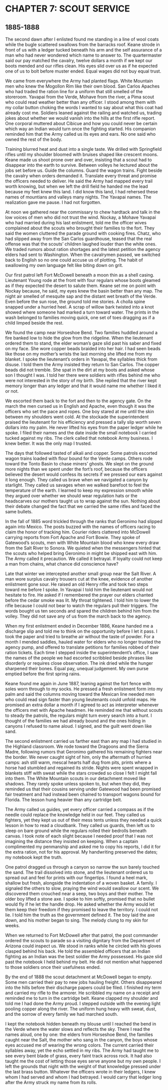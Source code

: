 # CHAPTER 7: SCOUT SERVICE

## 1885-1888

The second dawn after I enlisted found me standing in a line of wool coats while the bugle scattered swallows from the barracks roof. Keane strode in front of us with a ledger tucked beneath his arm and the self assurance of a man who had never wondered which name to answer to. The quartermaster said our pay matched the cavalry, twelve dollars a month if we kept our boots mended and our rifles clean. His eyes slid over us as if he expected one of us to bolt before muster ended. Equal wages did not buy equal trust.

We came from everywhere the Army had planted flags. White Mountain men who knew the Mogollon Rim like their own blood. San Carlos Apaches who had traded the ration line for a uniform that still smelled of the storeroom. Yavapai from the Verde, Mohave from the river, a Pima scout who could read weather better than any officer. I stood among them with my collar button choking the words I wanted to say about what this coat had already cost me. Soldiers leaned against the railing and watched us, trading jokes about whether we would vanish into the hills at the first rifle report. One corporal muttered about Cibicue and how you could never be certain which way an Indian would turn once the fighting started. His companion reminded him that the Army called us its eyes and ears. No one said who owned the rest of the body.

Training blurred heat and dust into a single taste. We drilled with Springfield rifles until my shoulder bloomed with bruises shaped like crescent moons. Keane made us shoot prone over and over, insisting that a scout had to disappear into the earth to survive. Between volleys he lectured about the jobs set before us. Guide the columns. Guard the wagon trains. Fight beside the cavalry when orders demanded it. Translate every threat and promise the officers needed to deliver. He said the Army had mapped every trail worth knowing, but when we left the drill field he handed me the lead because my feet knew this land. I did know this land, I had rehersed these names of mountians and valleys many nights. The Yavapai names. The realization gave me pause. I had not forgotten. 

At noon we gathered near the commissary to chew hardtack and talk in the low voices of men who did not trust the wind. Nockay, a Mohave Yavapai who had married during his last enlistment, told me the officer wives complained about the scouts who brought their families to the fort. They said the women cluttered the parade ground with cooking fires. Chatz, who had slipped away from the San Carlos guardhouse, teased that the real offense was that the scouts’ children laughed louder than the white ones. We traded rumors about ration shortages and the latest petition the agency elders had sent to Washington. When the cavalrymen passed, we switched back to English so no one could accuse us of plotting. The habit of swallowing my own language felt like biting down on grit.

Our first patrol left Fort McDowell beneath a moon thin as a shell casing. Lieutenant Young rode at the front with four regulars whose boots gleamed as if they expected the desert to salute them. Keane set me on point with Nockay because, he said, my eyes knew the basin better than any map. The night air smelled of mesquite sap and the distant wet breath of the Verde. Even before the sun rose, the ground told me stories. A cholla spine snapped under a hurried heel. A scrap of willow bark twisted into a knot showed where someone had marked a turn toward water. The prints in the wash belonged to families moving quick, one set of toes dragging as if a child limped beside the rest. 

We found the camp near Horseshoe Bend. Two families huddled around a fire banked low to hide the glow from the ridgeline. When the lieutenant ordered them to stand, the elder woman’s gaze slid past his saber and fixed on my face. She wore copper beads braided into her hair. I had seen beads like those on my mother’s wrists the last morning she lifted me from my blanket. I spoke the lieutenant’s orders in Yavapai, the syllables thick from disuse. I told them the Army insisted they return to San Carlos. The copper beads did not tremble. She spat in the dirt at my boots and asked whose son I thought I was. I told her there were soldiers with rifles behind me who were not interested in the story of my birth. She replied that the river kept memory longer than any ledger and that it would name me whether I liked it or not.

We escorted them back to the fort and then to the agency gate. On the march the men cursed us in English and Apache, even though it was the officers who set the pace and ropes. One boy stared at me until the skin between my shoulders went cold. At the stockade the superintendent praised the lieutenant for his efficiency and pressed a tally slip worth seven dollars into my palm. He never lifted his eyes from the paper ledger while he spoke. I filed their names and the date inside the small notebook I carried tucked against my ribs. The clerk called that notebook Army business. I knew better. It was the only map I trusted.

The days that followed tasted of alkali and copper. Some patrols escorted wagon trains loaded with flour bound for the Verde camps. Others rode toward the Tonto Basin to chase miners’ ghosts. We slept on the ground more nights than we spent under the fort’s roof, because the officers believed the desert would confess its secrets if we pressed our ears against it long enough. They called us brave when we navigated a canyon by starlight. They called us savages when we walked barefoot to feel the temperature of the earth. I learned to keep my expression smooth while they argued over whether we should wear regulation hats or the headscarves our mothers taught us to wrap against the sun. Nothing about their debate changed the fact that we carried the same rifles and faced the same bullets.

In the fall of 1885 word trickled through the ranks that Geronimo had slipped again into Mexico. The posts buzzed with the names of officers racing to claim the honor of tracking him. Courier riders clattered into McDowell carrying reports from Fort Apache and Fort Bowie. They spoke of Gatewood’s scouts, men with White Mountain blood who knew every draw from the Salt River to Sonora. We quieted when the messengers hinted that the scouts who helped bring Geronimo in might be shipped east with him. The Army called it precaution. We called it betrayal. If loyalty could not keep a man from chains, what chance did conscience have?

Late that winter we intercepted another small group near the Salt River. A man wore surplus cavalry trousers cut at the knee, evidence of another enlistment gone sour. He raised an old Henry rifle and took two steps toward me before I spoke. In Yavapai I told him the lieutenant would not hesitate to fire. He asked if I remembered the prayer our elders chanted before the cedar smoke was lit. My throat tightened. I told him to lower the rifle because I could not bear to watch the regulars pull their triggers. The words bought us ten seconds and spared the children behind him from the volley. They did not save any of us from the march back to the agency.

When my first enlistment ended in December 1886, Keane handed me a discharge slip and told me to think on the opportunity before I let it pass. I took the paper and tried to breathe air without the taste of powder. For a month I mended saddles, hauled water for elders who no longer trusted the agency pump, and offered to translate petitions for families robbed of their ration tickets. Each time I stepped inside the superintendent’s office, I saw the names of the people we had escorted scribbled beside phrases like disorderly or requires close observation. The ink dried while the hunger sharpened their bones. Equal pay, unequal judgement. My own purse emptied before the first spring rains.

Keane found me again in June 1887, leaning against the fort fence with soles worn through to my socks. He pressed a fresh enlistment form into my palm and said the columns moving toward the Mexican line needed men who could read sign faster than young lieutenants could unfold maps. He promised an extra dollar a month if I agreed to act as interpreter whenever the officers met with Apache headmen. He reminded me that without scouts to steady the patrols, the regulars might turn every search into a hunt. I thought of the families we had already bound and the ones hiding in canyons I refused to name aloud. I signed, and the guilt went down like sand.

The second enlistment carried us farther east than any map I had studied in the Highland classroom. We rode toward the Dragoons and the Sierra Madre, following rumors that Geronimo gathered his remaining fighters near the border. We never caught sight of him, only the aftermath of hurried camps: ash still warm, mescal hearts half dug from pits, prints where a horse had stumbled and regained its stride. Nights were spent wrapped in blankets stiff with sweat while the stars crowded so close I felt I might fall into them. The White Mountain scouts in our detachment moved like shadows. They rarely spoke unless spoken to, but when they did, they reminded us that their cousins serving under Gatewood had been promised fair treatment and had instead been chained to transport wagons bound for Florida. The lesson hung heavier than any cartridge belt.

The Army called us guides, yet every officer carried a compass as if the needle could replace the knowledge held in our feet. They called us fighters, yet they kept us out of their mess tents unless they needed a quick lesson in how to read a cloudbank. They called us guards, then left us to sleep on bare ground while the regulars rolled their bedrolls beneath canvas. I took note of each slight because I needed proof that I was not imagining the distance they insisted on keeping. When a captain complimented my penmanship and asked me to copy his reports, I did it for the extra ration, not for his approval. My handwriting preserved the dates; my notebook kept the truth.

One patrol dragged us through a canyon so narrow the sun barely touched the sand. The trail dissolved into stone, and the lieutenant ordered us to spread out and feel for prints with our fingertips. I found a heel mark, shallow but fresh, alongside the indentation of a woven basket. A family. I signaled the others to slow, praying the wind would swallow our scent. We discovered them crouched near a seep, two boys and their mother. The older boy lifted a stone axe. I spoke to him softly, promised that no bullet would fly if he let the handle drop. He asked whether the Army would let them keep their freedom if they promised to leave the territory. I could not lie. I told him the truth as the government defined it. The boy laid the axe down, and his mother began to sing. The melody clung to my skin for weeks.

When we returned to Fort McDowell after that patrol, the post commander ordered the scouts to parade so a visiting dignitary from the Department of Arizona could inspect us. We stood in ranks while he circled with his gloves clasped behind his back. He told the assembled officers that an Indian fighting as an Indian was the best soldier the Army possessed. His gaze slid past the notebook I held behind my belt. He did not mention what happened to those soldiers once their usefulness ended.

By the end of 1888 the scout detachment at McDowell began to empty. Some men carried their pay to new jobs hauling freight. Others disappeared into the hills before their discharge papers could be filed. I finished my term and carried my rifle to the armorer. He scribbled my name on a receipt and reminded me to turn in the cartridge belt. Keane clapped my shoulder and told me I had done the Army proud. I stepped outside with the evening light pooling copper along the river. The uniform hung heavy with sweat, dust, and the sorrow of every family we had marched south.

I kept the notebook hidden beneath my blouse until I reached the bend in the Verde where the water slows and reflects the sky. There I read the names aloud, one by one: the elders from Horseshoe Bend, the families caught near the Salt, the mother who sang in the canyon, the boys whose eyes accused me of wearing the wrong colors. The current carried their syllables away, yet the echo settled in my ribs. The Army had taught me to see every bent blade of grass, every faint track across rock. It had also taught me the cost of letting those eyes serve anyone but my own people. I left the grounds that night with the weight of that knowledge pressed under the last brass button. Whatever the officers wrote in their ledgers, I knew whom I had served and whom I had betrayed. I would carry that ledger long after the Army struck my name from its rolls.
